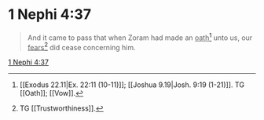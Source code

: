 # 1 Nephi 4:37

> And it came to pass that when Zoram had made an <u>oath</u>[^a] unto us, our <u>fears</u>[^b] did cease concerning him.

[1 Nephi 4:37](https://www.churchofjesuschrist.org/study/scriptures/bofm/1-ne/4?lang=eng&id=p37#p37)


[^a]: [[Exodus 22.11|Ex. 22:11 (10-11)]]; [[Joshua 9.19|Josh. 9:19 (1-21)]]. TG [[Oath]]; [[Vow]].
[^b]: TG [[Trustworthiness]].
